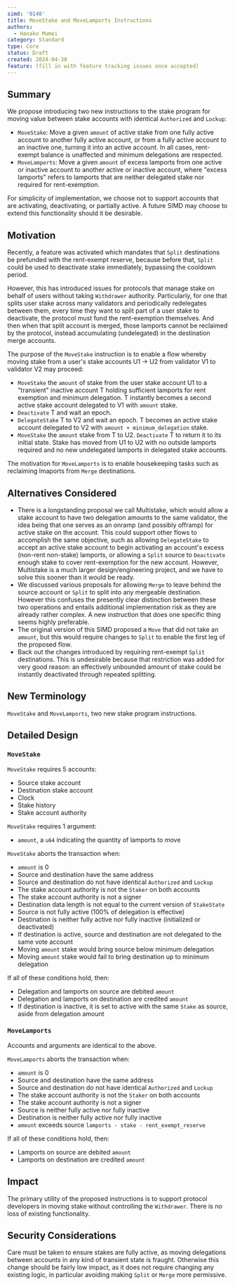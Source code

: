 ```yaml
---
simd: '0148'
title: MoveStake and MoveLamports Instructions
authors:
  - Hanako Mumei
category: Standard
type: Core
status: Draft
created: 2024-04-30
feature: (fill in with feature tracking issues once accepted)
---
```


## Summary

We propose introducing two new instructions to the stake program for moving
value between stake accounts with identical `Authorized` and `Lockup`:

* `MoveStake`: Move a given `amount` of active stake from one fully active
account to another fully active account, or from a fully active account to an
inactive one, turning it into an active account. In all cases, rent-exempt
balance is unaffected and minimum delegations are respected.
* `MoveLamports`: Move a given `amount` of excess lamports from one active or
inactive account to another active or inactive account, where "excess lamports"
refers to lamports that are neither delegated stake nor required for
rent-exemption.

For simplicity of implementation, we choose not to support accounts that are
activating, deactivating, or partially active. A future SIMD may choose to
extend this functionality should it be desirable.

## Motivation

Recently, a feature was activated which mandates that `Split` destinations be
prefunded with the rent-exempt reserve, because before that, `Split` could be
used to deactivate stake immediately, bypassing the cooldown period.

However, this has introduced issues for protocols that manage stake on behalf
of users without taking `Withdrawer` authority. Particularly, for one that
splits user stake across many validators and periodically redelegates between
them, every time they want to split part of a user stake to deactivate, the
protocol must fund the rent-exemption themselves. And then when that split
account is merged, those lamports cannot be reclaimed by the protocol, instead
accumulating (undelegated) in the destination merge accounts.

The purpose of the `MoveStake` instruction is to enable a flow whereby moving
stake from a user's stake accounts U1 -> U2 from validator V1 to validator V2
may proceed:

* `MoveStake` the `amount` of stake from the user stake account U1 to a
"transient" inactive account T holding sufficient lamports for rent exemption
and minimum delegation. T instantly becomes a second active stake account
delegated to V1 with `amount` stake.
* `Deactivate` T and wait an epoch.
* `DelegateStake` T to V2 and wait an epoch. T becomes an active stake account
delegated to V2 with `amount + minimum_delegation` stake.
* `MoveStake` the `amount` stake from T to U2. `Deactivate` T to return it to
its initial state. Stake has moved from U1 to U2 with no outside lamports
required and no new undelegated lamports in delegated stake accounts.

The motivation for `MoveLamports` is to enable housekeeping tasks such as
reclaiming lmaports from `Merge` destinations.

## Alternatives Considered

* There is a longstanding proposal we call Multistake, which would allow a
stake account to have two delegation amounts to the same validator, the idea
being that one serves as an onramp (and possibly offramp) for active stake on
the account. This could support other flows to accomplish the same objective,
such as allowing `DelegateStake` to accept an active stake account to begin
activating an account's excess (non-rent non-stake) lamports, or allowing a
`Split` source to `Deactivate` enough stake to cover rent-exemption for the new
account. However, Multistake is a much larger design/engineering project, and
we have to solve this sooner than it would be ready.
* We discussed various proposals for allowing `Merge` to leave behind the
source account or `Split` to split into any mergeable destination. However this
confuses the presently clear distinction between these two operations and
entails additional implementation risk as they are already rather complex. A
new instruction that does one specific thing seems highly preferable.
* The original version of this SIMD proposed a `Move` that did not take an
`amount`, but this would require changes to `Split` to enable the first leg of
the proposed flow.
* Back out the changes introduced by requiring rent-exempt `Split` destinations.
This is undesirable because that restriction was added for very good reason: an
effectively unbounded amount of stake could be instantly deactivated through
repeated splitting.

## New Terminology

`MoveStake` and `MoveLamports`, two new stake program instructions.

## Detailed Design

### `MoveStake`

`MoveStake` requires 5 accounts:

* Source stake account
* Destination stake account
* Clock
* Stake history
* Stake account authority

`MoveStake` requires 1 argument:

* `amount`, a `u64` indicating the quantity of lamports to move

`MoveStake` aborts the transaction when:

* `amount` is 0
* Source and destination have the same address
* Source and destination do not have identical `Authorized` and `Lockup`
* The stake account authority is not the `Staker` on both accounts
* The stake account authority is not a signer
* Destination data length is not equal to the current version of `StakeState`
* Source is not fully active (100% of delegation is effective)
* Destination is neither fully active nor fully inactive (initialized or
deactivated)
* If destination is active, source and destination are not delegated to the same
vote account
* Moving `amount` stake would bring source below minimum delegation
* Moving `amount` stake would fail to bring destination up to minimum delegation

If all of these conditions hold, then:

* Delegation and lamports on source are debited `amount`
* Delegation and lamports on destination are credited `amount`
* If destination is inactive, it is set to active with the same `Stake` as
source, aside from delegation amount

### `MoveLamports`

Accounts and arguments are identical to the above.

`MoveLamports` aborts the transaction when:

* `amount` is 0
* Source and destination have the same address
* Source and destination do not have identical `Authorized` and `Lockup`
* The stake account authority is not the `Staker` on both accounts
* The stake account authority is not a signer
* Source is neither fully active nor fully inactive
* Destination is neither fully active nor fully inactive
* `amount` exceeds source `lamports - stake - rent_exempt_reserve`

If all of these conditions hold, then:

* Lamports on source are debited `amount`
* Lamports on destination are credited `amount`

## Impact

The primary utility of the proposed instructions is to support protocol
developers in moving stake without controlling the `Withdrawer`. There is no
loss of existing functionality.

## Security Considerations

Care must be taken to ensure stakes are fully active, as moving delegations
between accounts in any kind of transient state is fraught. Otherwise this
change should be fairly low impact, as it does not require changing any existing
logic, in particular avoiding making `Split` or `Merge` more permissive.
